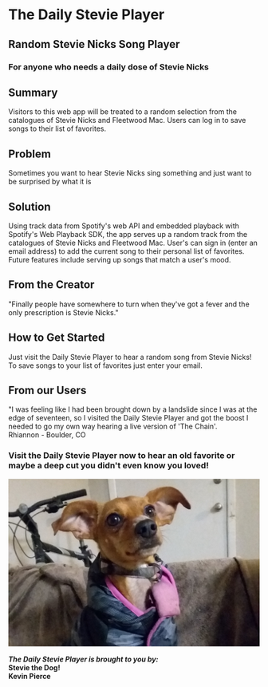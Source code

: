 # The Daily Stevie Player #
<!--
> This material was originally posted [here](http://www.quora.com/What-is-Amazons-approach-to-product-development-and-product-management). It is reproduced here for posterities sake.

There is an approach called "working backwards" that is widely used at Amazon. They work backwards from the customer, rather than starting with an idea for a product and trying to bolt customers onto it. While working backwards can be applied to any specific product decision, using this approach is especially important when developing new products or features.

For new initiatives a product manager typically starts by writing an internal press release announcing the finished product. The target audience for the press release is the new/updated product's customers, which can be retail customers or internal users of a tool or technology. Internal press releases are centered around the customer problem, how current solutions (internal or external) fail, and how the new product will blow away existing solutions.

If the benefits listed don't sound very interesting or exciting to customers, then perhaps they're not (and shouldn't be built). Instead, the product manager should keep iterating on the press release until they've come up with benefits that actually sound like benefits. Iterating on a press release is a lot less expensive than iterating on the product itself (and quicker!).

If the press release is more than a page and a half, it is probably too long. Keep it simple. 3-4 sentences for most paragraphs. Cut out the fat. Don't make it into a spec. You can accompany the press release with a FAQ that answers all of the other business or execution questions so the press release can stay focused on what the customer gets. My rule of thumb is that if the press release is hard to write, then the product is probably going to suck. Keep working at it until the outline for each paragraph flows.

Oh, and I also like to write press-releases in what I call "Oprah-speak" for mainstream consumer products. Imagine you're sitting on Oprah's couch and have just explained the product to her, and then you listen as she explains it to her audience. That's "Oprah-speak", not "Geek-speak".

Once the project moves into development, the press release can be used as a touchstone; a guiding light. The product team can ask themselves, "Are we building what is in the press release?" If they find they're spending time building things that aren't in the press release (overbuilding), they need to ask themselves why. This keeps product development focused on achieving the customer benefits and not building extraneous stuff that takes longer to build, takes resources to maintain, and doesn't provide real customer benefit (at least not enough to warrant inclusion in the press release).
 -->

## Random Stevie Nicks Song Player ##


### **For anyone who needs a daily dose of Stevie Nicks** ###


## Summary ##
  Visitors to this web app will be treated to a random selection from the catalogues of Stevie Nicks and Fleetwood Mac. Users can log in to save songs to their list of favorites.

## Problem ##
  Sometimes you want to hear Stevie Nicks sing something and just want to be surprised by what it is

## Solution ##
  Using track data from Spotify's web API and embedded playback with Spotify's Web Playback SDK, the app serves up a random track from the catalogues of Stevie Nicks and Fleetwood Mac. User's can sign in (enter an email address) to add the current song to their personal list of favorites. Future features include serving up songs that match a user's mood.

## From the Creator ##
  "Finally people have somewhere to turn when they've got a fever and the only prescription is Stevie Nicks."

## How to Get Started ##
  Just visit the Daily Stevie Player to hear a random song from Stevie Nicks! To save songs to your list of favorites just enter your email.

## From our Users ##
  "I was feeling like I had been brought down by a landslide since I was at the edge of seventeen, so I visited the Daily Stevie Player and got the boost I needed to go my own way hearing a live version of 'The Chain'.\
    Rhiannon - Boulder, CO

### Visit the Daily Stevie Player now to hear an old favorite or maybe a deep cut you didn't even know you loved! ###

![Stevie the Dog](./client/dist/images/1.jpg)

***The Daily Stevie Player is brought to you by:***\
**Stevie the Dog!**\
**Kevin Pierce**